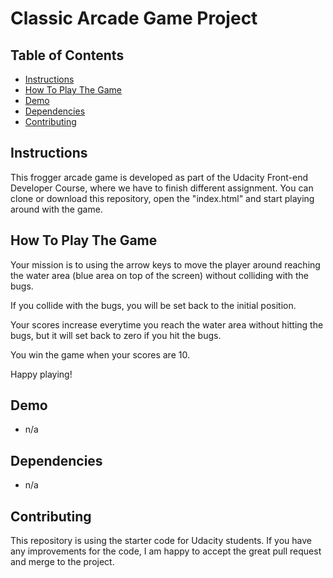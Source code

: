 # Classic Arcade Game Project

## Table of Contents

* [Instructions](#instructions)
* [How To Play The Game](#how-to-play-the-game)
* [Demo](#demo)
* [Dependencies](#dependencies)
* [Contributing](#contributing)

## Instructions

This frogger arcade game is developed as part of the Udacity Front-end Developer Course, where we have to finish different assignment. 
You can clone or download this repository, open the "index.html" and start playing around with the game. 

## How To Play The Game
Your mission is to using the arrow keys to move the player around reaching the water area (blue area on top of the screen) without colliding with the bugs.

If you collide with the bugs, you will be set back to the initial position.

Your scores increase everytime you reach the water area without hitting the bugs, but it will set back to zero if you hit the bugs. 

You win the game when your scores are 10. 

Happy playing!

## Demo
- n/a

## Dependencies
- n/a

## Contributing

This repository is using the starter code for Udacity students. If you have any improvements for the code, I am happy to accept the great pull request and merge to the project.
